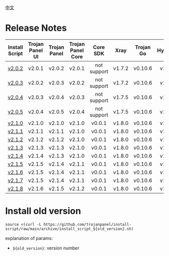 [中文](README_ARCHIVE_ZH.md)

# Release Notes

|                Install Script                | Trojan Panel UI | Trojan Panel | Trojan Panel Core |  Core SDK   |  Xray  | Trojan Go | Hysteria | Caddy（NaiveProxy） |
|:--------------------------------------------:|:---------------:|:------------:|:-----------------:|:-----------:|:------:|:---------:|:--------:|:-----------------:|
| [v2.0.2](./archive/install_script_v2.0.2.sh) |     v2.0.1      |    v2.0.2    |      v2.0.1       | not support | v1.7.2 |  v0.10.6  |  v1.3.2  |      v2.6.2       |
| [v2.0.3](./archive/install_script_v2.0.3.sh) |     v2.0.2      |    v2.0.3    |      v2.0.2       | not support | v1.7.2 |  v0.10.6  |  v1.3.2  |      v2.6.2       |
| [v2.0.4](./archive/install_script_v2.0.4.sh) |     v2.0.3      |    v2.0.4    |      v2.0.3       | not support | v1.7.5 |  v0.10.6  |  v1.3.3  |      v2.6.4       |
| [v2.0.5](./archive/install_script_v2.0.4.sh) |     v2.0.4      |    v2.0.5    |      v2.0.4       | not support | v1.7.5 |  v0.10.6  |  v1.3.3  |      v2.6.4       |
| [v2.1.0](./archive/install_script_v2.1.0.sh) |     v2.1.0      |    v2.1.0    |      v2.1.0       |   v0.0.1    | v1.8.0 |  v0.10.6  |  v1.3.4  |      v2.6.4       |
| [v2.1.1](./archive/install_script_v2.1.1.sh) |     v2.1.1      |    v2.1.1    |      v2.1.0       |   v0.0.1    | v1.8.0 |  v0.10.6  |  v1.3.4  |      v2.6.4       |
| [v2.1.2](./archive/install_script_v2.1.2.sh) |     v2.1.2      |    v2.1.2    |      v2.1.0       |   v0.0.1    | v1.8.0 |  v0.10.6  |  v1.3.4  |      v2.6.4       |
| [v2.1.3](./archive/install_script_v2.1.3.sh) |     v2.1.3      |    v2.1.3    |      v2.1.0       |   v0.0.1    | v1.8.0 |  v0.10.6  |  v1.3.4  |      v2.6.4       |
| [v2.1.4](./archive/install_script_v2.1.4.sh) |     v2.1.4      |    v2.1.3    |      v2.1.0       |   v0.0.1    | v1.8.0 |  v0.10.6  |  v1.3.4  |      v2.6.4       |
| [v2.1.5](./archive/install_script_v2.1.5.sh) |     v2.1.5      |    v2.1.4    |      v2.1.1       |   v0.0.1    | v1.8.0 |  v0.10.6  |  v1.3.4  |      v2.6.4       |
| [v2.1.6](./archive/install_script_v2.1.6.sh) |     v2.1.5      |    v2.1.4    |      v2.1.1       |   v0.0.1    | v1.8.0 |  v0.10.6  |  v1.3.4  |      v2.6.4       |
| [v2.1.7](./archive/install_script_v2.1.7.sh) |     v2.1.5      |    v2.1.4    |      v2.1.1       |   v0.0.1    | v1.8.0 |  v0.10.6  |  v1.3.4  |      v2.6.4       |
| [v2.1.8](./archive/install_script_v2.1.8.sh) |     v2.1.6      |    v2.1.5    |      v2.1.2       |   v0.0.1    | v1.8.0 |  v0.10.6  |  v1.3.4  |      v2.6.4       |

# Install old version

```shell
source <(curl -L https://github.com/trojanpanel/install-script/raw/main/archive/install_script_${old_version}.sh)
```

explanation of params:

- `${old_version}`: version number